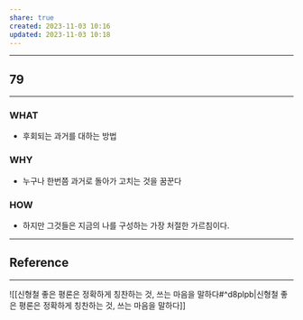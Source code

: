 ```yaml
---
share: true
created: 2023-11-03 10:16
updated: 2023-11-03 10:18
---
```


---
## 79
---
### WHAT
- 후회되는 과거를 대하는 방법
### WHY
- 누구나 한번쯤 과거로 돌아가 고치는 것을 꿈꾼다
### HOW
- 하지만 그것들은 지금의 나를 구성하는 가장 처절한 가르침이다.
---


## Reference
---
![[신형철  좋은 평론은 정확하게 칭찬하는 것, 쓰는 마음을 말하다#^d8plpb|신형철  좋은 평론은 정확하게 칭찬하는 것, 쓰는 마음을 말하다]]
